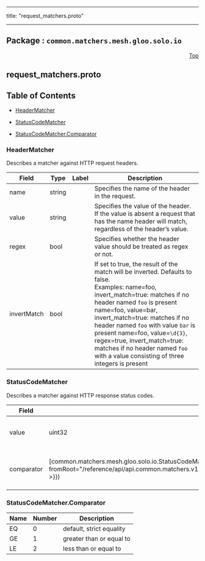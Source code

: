 
---

title: "request_matchers.proto"

---

## Package : `common.matchers.mesh.gloo.solo.io`



<a name="top"></a>

<a name="API Reference for request_matchers.proto"></a>
<p align="right"><a href="#top">Top</a></p>

## request_matchers.proto


## Table of Contents
  - [HeaderMatcher](#common.matchers.mesh.gloo.solo.io.HeaderMatcher)
  - [StatusCodeMatcher](#common.matchers.mesh.gloo.solo.io.StatusCodeMatcher)

  - [StatusCodeMatcher.Comparator](#common.matchers.mesh.gloo.solo.io.StatusCodeMatcher.Comparator)






<a name="common.matchers.mesh.gloo.solo.io.HeaderMatcher"></a>

### HeaderMatcher
Describes a matcher against HTTP request headers.


| Field | Type | Label | Description |
| ----- | ---- | ----- | ----------- |
| name | string |  | Specifies the name of the header in the request. |
  | value | string |  | Specifies the value of the header. If the value is absent a request that has the name header will match, regardless of the header’s value. |
  | regex | bool |  | Specifies whether the header value should be treated as regex or not. |
  | invertMatch | bool |  | If set to true, the result of the match will be inverted. Defaults to false.<br>Examples: name=foo, invert_match=true: matches if no header named `foo` is present name=foo, value=bar, invert_match=true: matches if no header named `foo` with value `bar` is present name=foo, value=``\d{3}``, regex=true, invert_match=true: matches if no header named `foo` with a value consisting of three integers is present |
  





<a name="common.matchers.mesh.gloo.solo.io.StatusCodeMatcher"></a>

### StatusCodeMatcher
Describes a matcher against HTTP response status codes.


| Field | Type | Label | Description |
| ----- | ---- | ----- | ----------- |
| value | uint32 |  | the status code value to match against |
  | comparator | [common.matchers.mesh.gloo.solo.io.StatusCodeMatcher.Comparator]({{< versioned_link_path fromRoot="/reference/api/api.common.matchers.v1alpha1.request_matchers#common.matchers.mesh.gloo.solo.io.StatusCodeMatcher.Comparator" >}}) |  | the comparison type used for matching |
  




 <!-- end messages -->


<a name="common.matchers.mesh.gloo.solo.io.StatusCodeMatcher.Comparator"></a>

### StatusCodeMatcher.Comparator


| Name | Number | Description |
| ---- | ------ | ----------- |
| EQ | 0 | default, strict equality |
| GE | 1 | greater than or equal to |
| LE | 2 | less than or equal to |


 <!-- end enums -->

 <!-- end HasExtensions -->

 <!-- end services -->

